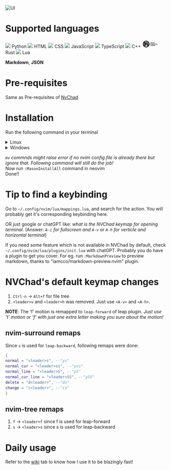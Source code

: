 ![UI](https://github.com/user-attachments/assets/725f8b91-88d7-4ea4-9c21-628052544ca5)

# Supported languages
<img src="https://cdn.jsdelivr.net/gh/devicons/devicon/icons/python/python-original.svg" width="5%"/> Python
<img src="https://cdn.jsdelivr.net/gh/devicons/devicon/icons/html5/html5-original.svg" width="5%"/> HTML
<img src="https://cdn.jsdelivr.net/gh/devicons/devicon/icons/css3/css3-original.svg" width="5%"/> CSS
<img src="https://cdn.jsdelivr.net/gh/devicons/devicon/icons/javascript/javascript-original.svg" width="5%"/> JavaScript
<img src="https://cdn.jsdelivr.net/gh/devicons/devicon/icons/typescript/typescript-original.svg" width="5%"/> TypeScript
<img src="https://cdn.jsdelivr.net/gh/devicons/devicon/icons/cplusplus/cplusplus-original.svg" width="5%"/> C++
<picture>
    <source media="(prefers-color-scheme: dark)" srcset="https://raw.githubusercontent.com/rust-lang/www.rust-lang.org/master/static/images/rust-social-wide-dark.svg">
    <source media="(prefers-color-scheme: light)" srcset="https://raw.githubusercontent.com/rust-lang/www.rust-lang.org/master/static/images/rust-social-wide-light.svg">
    <img alt="The Rust Programming Language: A language empowering everyone to build reliable and efficient software"
         src="https://raw.githubusercontent.com/rust-lang/www.rust-lang.org/master/static/images/rust-social-wide-light.svg"
         width="10%">
  </picture> Rust
<img src="https://cdn.jsdelivr.net/gh/devicons/devicon/icons/lua/lua-original.svg" width="5%"/> Lua

**Markdown**, **JSON**
# Pre-requisites
Same as Pre-requisites of [NvChad](https://nvchad.com/docs/quickstart/install)

# Installation
Run the following command in your terminal
<details>
<summary>Linux</summary>

```terminal
mv ~/.config/nvim ~/.config/nvim-backup
mv ~/.local/share/nvim ~/.local/share/nvim-backup
git clone https://github.com/Suryansh-Dey/neovim-config.git ~/.config/nvim && nvim
```
</details>
<details>
<summary>Windows</summary>

```terminal
mv $HOME/AppData/Local/nvim $HOME/AppData/Local/nvim-backup
mv $HOME/AppData/Local/nvim-data $HOME/AppData/Local/nvim-data-backup
git clone https://github.com/Suryansh-Dey/neovim-config.git $HOME/AppData/Local/nvim && nvim
```
</details>

*`mv` commnds might raise error if no nvim config file is already there but ignore that. Following command will still do the job!*  
Now run `:MasonInstallAll` command in neovim  
Done!!
# Tip to find a keybinding
Go to `~/.config/nvim/lua/mappings.lua`, and search for the action. You will probably get it's corresponding keybinding here.

OR just google or chatGPT like: *what is the NVChad keymap for opening terminal*. (Answer: *`A-i` for fullscreen and `A-v` or `A-h` for verticle and horizontal terminal*)

If you need some feature which is not available in NVChad by default, check `~/.config/nvim/lua/plugins/init.lua` with chatGPT. Probably you do have a plugin to get you cover. For eg. run `:MarkdownPreview` to preview markdown, thanks to "iamcco/markdown-preview.nvim" plugin.

# NVChad's default keymap changes
1. `Ctrl-n` -> `Alt+f` for file tree
2. `<leader>v` and `<leader>h` was removed. Just use `<A-v>` and `<A-h>`.

**NOTE**: The 'f' motion is remapped to `leap-forward` of leap plugin. *Just use 't' motion or 'f' with just one extra letter making you sure about the motion!*

## nvim-surround remaps
Since `s` is used for `leap-backward`, following remaps were done:
``` lua
{
normal = "<leader>s", --"ys"
normal_cur = "<leader>ss", --"yss"
normal_line = "<leader>S", --"yS"
normal_cur_line = "<leader>SS", --"ySS"
delete = "d<leader>", --"ds"
change = "c<leader>", --"cs"
}
```
## nvim-tree remaps
1. `f` -> `<leader>f` since f is used for leap-forward
2. `s` -> `<leader>s` since s is used for leap-backward
# Daily usage
Refer to the [wiki](https://github.com/Suryansh-Dey/neovim-config/wiki) tab to know how I use it to be blazingly fast!

